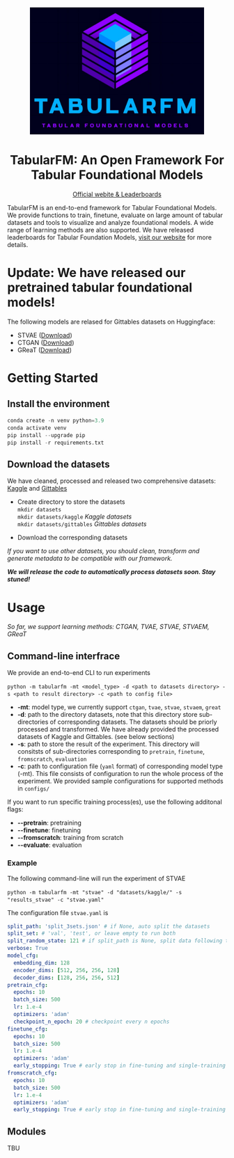 

<div align="center">
<br/>
<p align="center">
    <img src="logo.jpeg" width=400>
</p>

<h1> TabularFM: An Open Framework For Tabular Foundational Models </h1>

<span><a href="https://tabularfm.github.io" target="_blank">Official webite & Leaderboards</a></span>
</div>

TabularFM is an end-to-end framework for Tabular Foundational Models. We provide functions to train, finetune, evaluate on large amount of tabular datasets and tools to visualize and analyze foundational models. A wide range of learning methods are also supported. We have released leaderboards for Tabular Foundation Models, [visit our website](https://tabularfm.github.io) for more details. 

# Update: We have released our pretrained tabular foundational models!
The following models are relased for Gittables datasets on Huggingface:
* STVAE ([Download](https://huggingface.co/lamthuy/stvae_gittables))
* CTGAN ([Download](https://huggingface.co/lamthuy/ctgan_gittables))
* GReaT ([Download](https://huggingface.co/lamthuy/great_gittables))


# Getting Started

## Install the environment

```python
conda create -n venv python=3.9
conda activate venv
pip install --upgrade pip
pip install -r requirements.txt
```

## Download the datasets
We have cleaned, processed and released two comprehensive datasets: [Kaggle](https://drive.google.com/drive/folders/1HnRTMBbX9kTUiDZ4pjNSWaM5SJLUSULx?usp=drive_link) and [Gittables](https://drive.google.com/file/d/10jBLjilKI5MJ_qXyDKxJFfN9ez9y9ydv/view?usp=drive_link)

* Create directory to store the datasets  
`mkdir datasets`  
`mkdir datasets/kaggle`  *Kaggle datasets*  
`mkdir datasets/gittables` *Gittables datasets*

* Download the corresponding datasets  

*If you want to use other datasets, you should clean, transform and generate metadata to be compatible with our framework.*

***We will release the code to automatically process datasets soon. Stay stuned!***

# Usage

*So far, we support learning methods: CTGAN, TVAE, STVAE, STVAEM, GReaT*

## Command-line interfrace
We provide an end-to-end CLI to run experiments  

`python -m tabularfm -mt <model_type> -d <path to datasets directory> -s <path to result directory> -c <path to config file>`  

* **-mt**: model type, we currently support `ctgan`, `tvae`, `stvae`, `stvaem`, `great`
* **-d**: path to the directory datasets, note that this directory store sub-directories of corresponding datasets. The datasets should be priorly processed and transformed. We have already provided the processed datasets of Kaggle and Gittables. (see below sections)
* **-s**: path to store the result of the experiment. This directory will consitsts of sub-directories corresponding to `pretrain`, `finetune`, `fromscratch`, `evaluation`
* **-c**: path to configuration file (`yaml` format) of corresponding model type (-mt). This file consists of configuration to run the whole process of the experiment. We provided sample configurations for supported methods in `configs/`

If you want to run specific training process(es), use the following additonal flags:
* **--pretrain**: pretraining
* **--finetune**: finetuning
* **--fromscratch**: training from scratch
* **--evaluate**: evaluation

### Example

The following command-line will run the experiment of STVAE  

`python -m tabularfm -mt "stvae" -d "datasets/kaggle/" -s "results_stvae" -c "stvae.yaml"`

The configuration file `stvae.yaml` is

```yaml
split_path: 'split_3sets.json' # if None, auto split the datasets
split_set: # 'val', 'test', or leave empty to run both
split_random_state: 121 # if split_path is None, split data following this random state
verbose: True
model_cfg:
  embedding_dim: 128
  encoder_dims: [512, 256, 256, 128]
  decoder_dims: [128, 256, 256, 512]
pretrain_cfg:
  epochs: 10
  batch_size: 500
  lr: 1.e-4
  optimizers: 'adam'
  checkpoint_n_epoch: 20 # checkpoint every n epochs
finetune_cfg:
  epochs: 10
  batch_size: 500
  lr: 1.e-4
  optimizers: 'adam'
  early_stopping: True # early stop in fine-tuning and single-training
fromscratch_cfg:
  epochs: 10
  batch_size: 500
  lr: 1.e-4
  optimizers: 'adam'
  early_stopping: True # early stop in fine-tuning and single-training
```

## Modules
TBU

